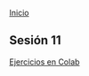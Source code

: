 [Inicio](./index.md)

## Sesión 11 


[Ejercicios en Colab](https://colab.research.google.com/drive/11XHgT6bewHCCGKW0CWJQZMAbEG7eKlTR?authuser=1)





